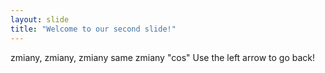 ```yaml
---
layout: slide
title: "Welcome to our second slide!"
---
```

zmiany, zmiany, zmiany same zmiany "cos"
Use the left arrow to go back!
